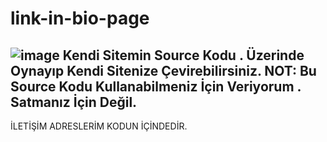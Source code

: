 # link-in-bio-page
![image](https://user-images.githubusercontent.com/104660994/181348219-b8d5eebc-b6f5-4b74-b939-1845bf720ac1.png)
Kendi Sitemin Source Kodu .
Üzerinde Oynayıp Kendi Sitenize Çevirebilirsiniz.
NOT: Bu Source Kodu Kullanabilmeniz İçin Veriyorum . Satmanız İçin Değil.
-------------------------------------------------------------------------------------------------------------------------
İLETİŞİM ADRESLERİM KODUN İÇİNDEDİR.
